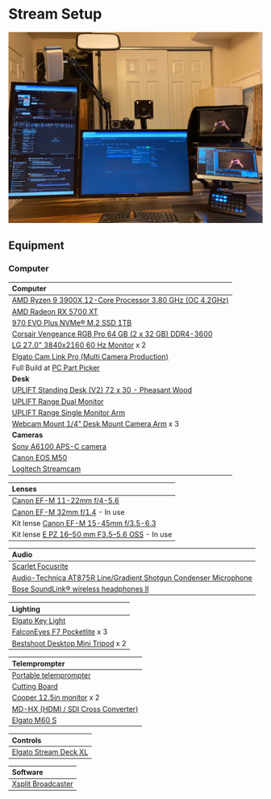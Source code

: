 # Stream Setup
![Stream Setup Picture](./img/setup.jpg)


## Equipment

### Computer

| Computer |
| :-- |
| [AMD Ryzen 9 3900X 12-Core Processor 3.80 GHz (OC 4.2GHz)](https://www.amd.com/en/products/cpu/amd-ryzen-9-3900x) |
| [AMD Radeon RX 5700 XT](https://www.amd.com/en/products/graphics/amd-radeon-rx-5700-xt) |
| [970 EVO Plus NVMe® M.2 SSD 1TB](https://www.samsung.com/us/computing/memory-storage/solid-state-drives/ssd-970-evo-plus-nvme-m-2-1-tb-mz-v7s1t0b-am/)|
| [Corsair Vengeance RGB Pro 64 GB (2 x 32 GB) DDR4-3600](https://www.corsair.com/us/en/Categories/Products/Memory/Vengeance-PRO-RGB-Black/p/CMW64GX4M2D3000C16) |
| [LG 27.0" 3840x2160 60 Hz Monitor](https://www.lg.com/us/monitors/lg-27UD58-B-4k-uhd-led-monitor?gclid=CjwKCAiAtdGNBhAmEiwAWxGcUo2IR5sVHlIPMTEPoXTwevUBt9UthLmgDUK_gfOmR8YDhyn1H70VRxoCILUQAvD_BwE&gclsrc=aw.ds) x 2 |
| [Elgato Cam Link Pro (Multi Camera Production)](https://www.elgato.com/en/cam-link-pro) |
| Full Build at [PC Part Picker](https://pcpartpicker.com/list/rcCzmk) |
| **Desk** |
| [UPLIFT Standing Desk (V2) 72 x 30 - Pheasant Wood](https://www.upliftdesk.com/uplift-v2-standing-desk-v2-or-v2-commercial/)|
| [UPLIFT Range Dual Monitor](https://www.upliftdesk.com/range-dual-monitor-arm-uplift-desk/)|
| [UPLIFT Range Single Monitor Arm](https://www.upliftdesk.com/range-single-monitor-arm-uplift-desk/)
| [Webcam Mount 1/4" Desk Mount Camera Arm]() x 3 |
| **Cameras** |
|[Sony A6100 APS-C camera](https://www.sony.com/tz/electronics/interchangeable-lens-cameras/ilce-6100)|
|[Canon EOS M50](https://www.usa.canon.com/internet/portal/us/home/products/details/cameras/support-dslr/eos-50d/eos-50d) 
|[Logitech Streamcam](https://www.logitech.com/en-us/products/webcams/streamcam.960-001289.html?irclickid=2h%3AX6t2QjxyITbvyo0WQI33oUkBSogwlRRdGx00&utm_source=radius&utm_medium=affiliate&irgwc=1)|

| Lenses |
| :-- |
| [Canon EF-M 11-22mm f/4-5.6](https://www.usa.canon.com/internet/portal/us/home/products/details/lenses/ef/wide-angle/ef-m-11-22mm-f-4-5-6-is-stm/ef-m-11-22mm-f4-5-6-is-stm)|
| [Canon EF-M 32mm f/1.4](https://www.usa.canon.com/internet/portal/us/home/products/details/lenses/ef/standard-medium-telephoto/ef-m-32mm-f-1-4-stm) - In use |
|  Kit lense [Canon EF-M 15-45mm f/3.5-6.3](https://www.usa.canon.com/internet/portal/us/home/products/details/lenses/ef/standard-zoom/ef-m-15-45mm-is-stm) |
| Kit lense [E PZ 16–50 mm F3.5–5.6 OSS](https://electronics.sony.com/imaging/lenses/aps-c-e-mount/p/selp1650) - In use |


| Audio |
| :-- |
| [Scarlet Focusrite](https://focusrite.com/en/audio-interface/scarlett/scarlett-solo) |
|[Audio-Technica AT875R Line/Gradient Shotgun Condenser Microphone](https://www.audio-technica.com/en-gb/at875r)|
| [Bose SoundLink® wireless headphones II](https://www.bose.com/en_us/products/headphones/over_ear_headphones/soundlink-around-ear-wireless-headphones-ii.html#v=soundlink_ae_headphones_ii_black) | 


| Lighting |
| :-- |
| [Elgato Key Light](https://www.elgato.com/en/key-light)|
| [FalconEyes F7 Pocketlite](https://www.falconeyeshk.com/product-page/pockelite-f7) x 3 |
| [Bestshoot Desktop Mini Tripod]() x 2|

| Telemprompter|
| :-- |
| [Portable telemprompter]() |
| [Cutting Board]() |
| [Cooper 12.5in monitor](https://www.cocopar.net/details?product_id=59) x 2 |
| [MD-HX (HDMI / SDI Cross Converter)](https://decimator.com/Products/MiniConverters/MD-HX/MD-HX.html)|
| [Elgato M60 S](https://www.elgato.com/en/game-capture-hd60-s) |

| Controls |
| :-- |
| [Elgato Stream Deck XL](https://www.elgato.com/en/stream-deck-xl) |

| Software |
| :-- |
| [Xsplit Broadcaster](https://www.xsplit.com/broadcaster) |
